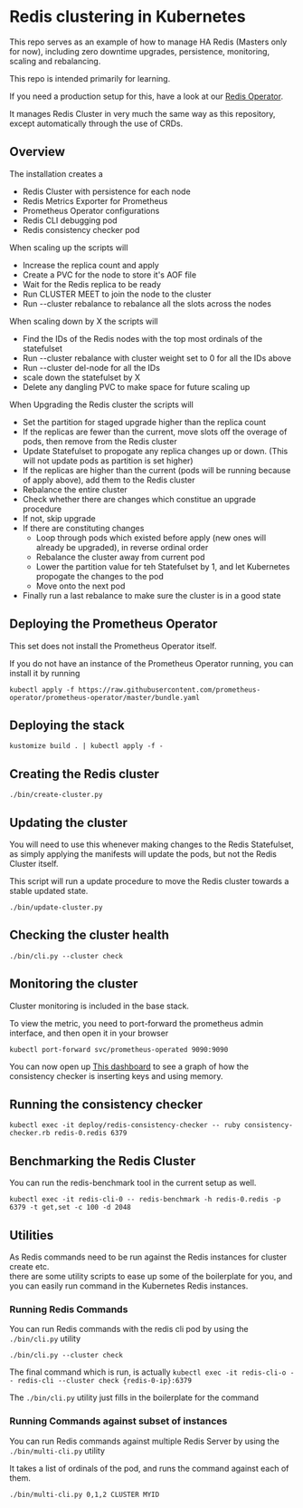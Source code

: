 # Redis clustering in Kubernetes

This repo serves as an example of how to manage HA Redis (Masters only for now),
including zero downtime upgrades, persistence, monitoring, scaling and rebalancing.

This repo is intended primarily for learning.

If you need a production setup for this, have a look at our [Redis Operator].

It manages Redis Cluster in very much the same way as this repository, 
except automatically through the use of CRDs.

## Overview

The installation creates a 
* Redis Cluster with persistence for each node
* Redis Metrics Exporter for Prometheus
* Prometheus Operator configurations
* Redis CLI debugging pod
* Redis consistency checker pod

When scaling up the scripts will
* Increase the replica count and apply
* Create a PVC for the node to store it's AOF file
* Wait for the Redis replica to be ready
* Run CLUSTER MEET to join the node to the cluster
* Run --cluster rebalance to rebalance all the slots across the nodes

When scaling down by X the scripts will
* Find the IDs of the Redis nodes with the top most ordinals of the statefulset
* Run --cluster rebalance with cluster weight set to 0 for all the IDs above
* Run --cluster del-node for all the IDs
* scale down the statefulset by X
* Delete any dangling PVC to make space for future scaling up

When Upgrading the Redis cluster the scripts will
* Set the partition for staged upgrade higher than the replica count
* If the replicas are fewer than the current, move slots off the overage of pods, then remove from the Redis cluster
* Update Statefulset to propogate any replica changes up or down. (This will not update pods as partition is set higher)
* If the replicas are higher than the current (pods will be running because of apply above), add them to the Redis cluster
* Rebalance the entire cluster
* Check whether there are changes which constitue an upgrade procedure
* If not, skip upgrade
* If there are constituting changes
	* Loop through pods which existed before apply (new ones will already be upgraded), in reverse ordinal order
	* Rebalance the cluster away from current pod
	* Lower the partition value for teh Statefulset by 1, and let Kubernetes propogate the changes to the pod
	* Move onto the next pod
* Finally run a last rebalance to make sure the cluster is in a good state

## Deploying the Prometheus Operator

This set does not install the Prometheus Operator itself.

If you do not have an instance of the Prometheus Operator running, you can install it by running

```
kubectl apply -f https://raw.githubusercontent.com/prometheus-operator/prometheus-operator/master/bundle.yaml
```

## Deploying the stack

```
kustomize build . | kubectl apply -f -
```

## Creating the Redis cluster

```
./bin/create-cluster.py
```

## Updating the cluster

You will need to use this whenever making changes to the Redis Statefulset, 
as simply applying the manifests will update the pods,
but not the Redis Cluster itself.

This script will run a update procedure to move the Redis cluster towards a stable updated state.

```
./bin/update-cluster.py
```

## Checking the cluster health 

```
./bin/cli.py --cluster check
```

## Monitoring the cluster

Cluster monitoring is included in the base stack.

To view the metric, you need to port-forward the prometheus admin interface, and then open it in your browser

```
kubectl port-forward svc/prometheus-operated 9090:9090
```

You can now open up [This dashboard][1] to see a graph of how the consistency checker is inserting keys and using memory.

## Running the consistency checker

```
kubectl exec -it deploy/redis-consistency-checker -- ruby consistency-checker.rb redis-0.redis 6379
```

## Benchmarking the Redis Cluster

You can run the redis-benchmark tool in the current setup as well.

```
kubectl exec -it redis-cli-0 -- redis-benchmark -h redis-0.redis -p 6379 -t get,set -c 100 -d 2048
```

## Utilities

As Redis commands need to be run against the Redis instances for cluster create etc.  
there are some utility scripts to ease up some of the boilerplate for you, 
and you can easily run command in the Kubernetes Redis instances.

### Running Redis Commands

You can run Redis commands with the redis cli pod by using the `./bin/cli.py` utility

```
./bin/cli.py --cluster check
```

The final command which is run, is actually `kubectl exec -it redis-cli-o -- redis-cli --cluster check {redis-0-ip}:6379`

The `./bin/cli.py` utility just fills in the boilerplate for the command

### Running Commands against subset of instances

You can run Redis commands against multiple Redis Server by using the `./bin/multi-cli.py` utility

It takes a list of ordinals of the pod, and runs the command against each of them.

```
./bin/multi-cli.py 0,1,2 CLUSTER MYID
```

[Redis Operator]: https://github.com/ContainerSolutions/redis-operator
[1]: http://localhost:9090/graph?g0.expr=redis_db_keys&g0.tab=0&g0.stacked=0&g0.show_exemplars=1&g0.range_input=1h&g1.expr=redis_keyspace_hits_total&g1.tab=0&g1.stacked=0&g1.show_exemplars=0&g1.range_input=1h&g2.expr=redis_keyspace_misses_total&g2.tab=0&g2.stacked=0&g2.show_exemplars=0&g2.range_input=1h&g3.expr=redis_memory_used_bytes&g3.tab=0&g3.stacked=0&g3.show_exemplars=0&g3.range_input=1h&g4.expr=redis_mem_clients_normal&g4.tab=0&g4.stacked=0&g4.show_exemplars=0&g4.range_input=1h&g5.expr=redis_last_slow_execution_duration_seconds&g5.tab=0&g5.stacked=0&g5.show_exemplars=0&g5.range_input=1h
